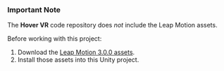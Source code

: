 ### Important Note

The **Hover VR** code repository does _not_ include the Leap Motion assets.

Before working with this project:

1. Download the [Leap Motion 3.0.0 assets](https://developer.leapmotion.com/downloads/unity).
2. Install those assets into this Unity project.